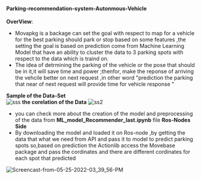 #### Parking-recommendation-system-Autonmous-Vehicle
**OverView**:
- Movapkg is a backage can set the goal with respect to map for a vehicle for the best parking should park or stop based on some features ,the setting the goal is based on prediction come from Machine Learning Model that have an ability to cluster the data to  3 parking spots with respect to the data which is traind on. 
- The idea of detrmining the parking of the vehicle or the pose that should be in it,it will save time and power ;thenfor, make the reponse of arriving the vehcile better on next request ,in other word "prediction the parking that near of next request will provide time for vehicle response "
  
**Sample of the Data-Set**  
![sss](https://user-images.githubusercontent.com/28098904/170249835-b28614e5-211e-4644-a013-682d5168ab81.PNG)
**the corelation of the Data**
![ss2](https://user-images.githubusercontent.com/28098904/170252553-ccb7734a-185c-4e1a-8b0c-17d268678369.PNG)
- you can check more about the creation of the model and preprocessing of the data from **ML_model_Recommender_last.ipynb** file 
**Ros-Nodes Side**
- By downloading the model and loaded it on Ros-node ,by getting the data that what we need from API and pass it to model to predict parking spots so,based on  prediction the Actionlib access the Movebase package and pass the cordinates and there are different cordinates for each spot that predicted 

![Screencast-from-05-25-2022-03_39_56-PM](https://user-images.githubusercontent.com/28098904/170280075-0171219c-5269-4c5a-a54a-3bf21029e1d3.gif)
